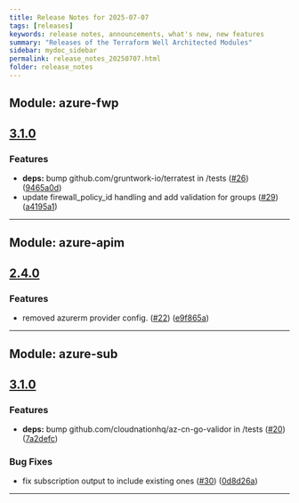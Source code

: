 ```yaml
---
title: Release Notes for 2025-07-07
tags: [releases]
keywords: release notes, announcements, what's new, new features
summary: "Releases of the Terraform Well Architected Modules"
sidebar: mydoc_sidebar
permalink: release_notes_20250707.html
folder: release_notes
---
```


## Module: azure-fwp
## [3.1.0](https://github.com/CloudNationHQ/terraform-azure-fwp/releases/tag/v3.1.0)


### Features

* **deps:** bump github.com/gruntwork-io/terratest in /tests ([#26](https://github.com/CloudNationHQ/terraform-azure-fwp/issues/26)) ([9465a0d](https://github.com/CloudNationHQ/terraform-azure-fwp/commit/9465a0d946fcf4a87343e51de71481a1c69c743a))
* update firewall_policy_id handling and add validation for groups ([#29](https://github.com/CloudNationHQ/terraform-azure-fwp/issues/29)) ([a4195a1](https://github.com/CloudNationHQ/terraform-azure-fwp/commit/a4195a1f740727dc33ebe14056eefb96f3e12120))

---

## Module: azure-apim
## [2.4.0](https://github.com/CloudNationHQ/terraform-azure-apim/releases/tag/v2.4.0)


### Features

* removed azurerm provider config. ([#22](https://github.com/CloudNationHQ/terraform-azure-apim/issues/22)) ([e9f865a](https://github.com/CloudNationHQ/terraform-azure-apim/commit/e9f865a4f6e7645ec52b14ff12c5d5dcc4542432))

---

## Module: azure-sub
## [3.1.0](https://github.com/CloudNationHQ/terraform-azure-sub/releases/tag/v3.1.0)


### Features

* **deps:** bump github.com/cloudnationhq/az-cn-go-validor in /tests ([#20](https://github.com/CloudNationHQ/terraform-azure-sub/issues/20)) ([7a2defc](https://github.com/CloudNationHQ/terraform-azure-sub/commit/7a2defcb96e7ed61def943ff3ae42bd445212903))


### Bug Fixes

* fix subscription output to include existing ones ([#30](https://github.com/CloudNationHQ/terraform-azure-sub/issues/30)) ([0d8d26a](https://github.com/CloudNationHQ/terraform-azure-sub/commit/0d8d26ab5199d140d69bd452fa1c644df1e6eb56))

---

